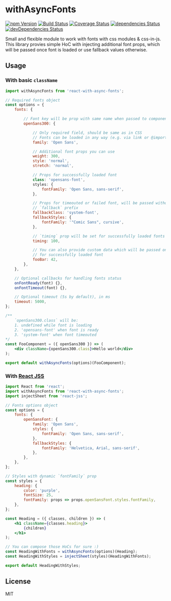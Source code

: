 # withAsyncFonts
[![npm Version](https://img.shields.io/npm/v/react-with-async-fonts.svg?maxAge=0)](https://www.npmjs.com/package/react-with-async-fonts) [![Build Status](https://img.shields.io/travis/sergeybekrin/react-with-async-fonts.svg?maxAge=0)](https://travis-ci.org/sergeybekrin/react-with-async-fonts) [![Coverage Status](https://img.shields.io/coveralls/sergeybekrin/react-with-async-fonts.svg?maxAge=0)](https://coveralls.io/github/sergeybekrin/react-with-async-fonts?branch=master) [![dependencies Status](https://img.shields.io/david/sergeybekrin/react-with-async-fonts.svg?maxAge=0)](https://david-dm.org/sergeybekrin/react-with-async-fonts) [![devDependencies Status](https://img.shields.io/david/dev/sergeybekrin/react-with-async-fonts.svg?maxAge=0)](https://david-dm.org/sergeybekrin/react-with-async-fonts?type=dev)

Small and flexible module to work with fonts with css modules & css-in-js.
This library provies simple HoC with injecting additional font props,
which will be passed once font is loaded or use fallback values otherwise.

## Usage
### With basic `className`
```jsx
import withAsyncFonts from 'react-with-async-fonts';

// Required fonts object
const options = {
    fonts: {

        // Font key will be prop with same name when passed to component
        openSans300: {

            // Only required field, should be same as in CSS
            // Fonts can be loaded in any way (e.g. via link or @import)
            family: 'Open Sans',

            // Additional font props you can use
            weight: 300,
            style: 'normal',
            stretch: 'normal',

            // Props for successfully loaded font
            class: 'opensans-font',
            styles: {
                fontFamily: 'Open Sans, sans-serif',
            },

            // Props for timeouted or failed font, will be passed without
            // `fallback` prefix
            fallbackClass: 'system-font',
            fallbackStyles: {
                fontFamily: '"Comic Sans", cursive',
            },

            // `timing` prop will be set for successfully loaded fonts only
            timing: 100,

            // You can also provide custom data which will be passed only
            // for successfully loaded font
            fooBar: 42,
        },
    },

    // Optional callbacks for handling fonts status
    onFontReady(font) {},
    onFontTimeout(font) {},

    // Optional timeout (5s by default), in ms
    timeout: 5000,
};

/**
    `openSans300.class` will be:
    1. undefined while font is loading
    2. 'opensans-font' when font is ready
    3. 'system-font' when font timeouted
*/
const FooComponent = ({ openSans300 }) => (
    <div className={openSans300.class}>Hello world</div>
);

export default withAsyncFonts(options)(FooComponent);
```

### With [React JSS](https://github.com/cssinjs/react-jss)
```jsx
import React from 'react';
import withAsyncFonts from 'react-with-async-fonts';
import injectSheet from 'react-jss';

// Fonts options object
const options = {
    fonts: {
        openSansFont: {
            family: 'Open Sans',
            styles: {
                fontFamily: 'Open Sans, sans-serif',
            },
            fallbackStyles: {
                fontFamily: 'Helvetica, Arial, sans-serif',
            },
        },
    },
};

// Styles with dynamic `fontFamily` prop
const styles = {
    heading: {
        color: 'purple',
        fontSize: 25,
        fontFamily: props => props.openSansFont.styles.fontFamily,
    },
};

const Heading = ({ classes, children }) => (
    <h1 className={classes.heading}>
        {children}
    </h1>
);

// You can compose those HoCs for sure :)
const HeadingWithFonts = withAsyncFonts(options)(Heading);
const HeadingWithStyles = injectSheet(styles)(HeadingWithFonts);

export default HeadingWithStyles;
```

## License
MIT